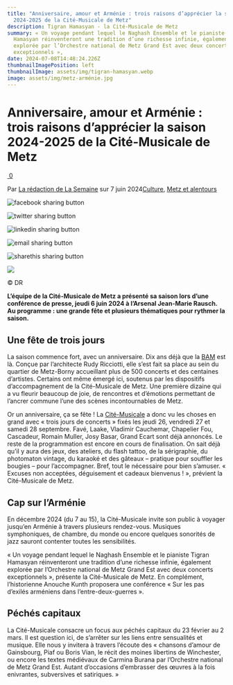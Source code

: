 ```yaml
---
title: "Anniversaire, amour et Arménie : trois raisons d’apprécier la saison
  2024-2025 de la Cité-Musicale de Metz"
description: Tigran Hamasyan - la Cité-Musicale de Metz
summary: « Un voyage pendant lequel le Naghash Ensemble et le pianiste Tigran
  Hamasyan réinventeront une tradition d’une richesse infinie, également
  explorée par l’Orchestre national de Metz Grand Est avec deux concerts
  exceptionnels »,
date: 2024-07-08T14:48:24.226Z
thumbnailImagePosition: left
thumbnailImage: assets/img/tigran-hamasyan.webp
image: assets/img/metz-arménie.jpg
---
```

<!--StartFragment-->

# Anniversaire, amour et Arménie : trois raisons d’apprécier la saison 2024-2025 de la Cité-Musicale de Metz

[ 0](https://www.lasemaine.fr/anniversaire-amour-et-armenie-trois-raisons-dapprecier-la-saison-2024-2025-de-la-cite-musicale-de-metz/#respond)

Par [La rédaction de La Semaine](https://www.lasemaine.fr/author/la-redaction-de-la-semaine/ "Articles par La rédaction de La Semaine") sur 7 juin 2024[Culture](https://www.lasemaine.fr/category/rubriques/culture_en_lorraine/), [Metz et alentours](https://www.lasemaine.fr/category/rubriques/metz-nancy-thionville-moselle-est/metz-agglomeration/)

![facebook sharing button](https://platform-cdn.sharethis.com/img/facebook.svg)

![twitter sharing button](https://platform-cdn.sharethis.com/img/twitter.svg)

![linkedin sharing button](https://platform-cdn.sharethis.com/img/linkedin.svg)

![email sharing button](https://platform-cdn.sharethis.com/img/email.svg)

![sharethis sharing button](https://platform-cdn.sharethis.com/img/sharethis.svg)

![](https://www.lasemaine.fr/wp-content/uploads/CopiedeTESS_BAM_102023-C_GUERDINANAIS-002-scaled-e1717746297809.jpg)

© DR

**L’équipe de la Cité-Musicale de Metz a présenté sa saison lors d’une conférence de presse, jeudi 6 juin 2024 à l’Arsenal Jean-Marie Rausch. Au programme : une grande fête et plusieurs thématiques pour rythmer la saison.**

## Une fête de trois jours

La saison commence fort, avec un anniversaire. Dix ans déjà que la [BAM](https://www.lasemaine.fr/centre-pompidou-metz-bam-ces-oeuvres-de-grands-architectes-en-lorraine/) est là. Conçue par l’architecte Rudy Ricciotti, elle s’est fait sa place au sein du quartier de Metz-Borny accueillant plus de 500 concerts et des centaines d’artistes. Certains ont même émergé ici, soutenus par les dispositifs d’accompagnement de la Cité-Musicale de Metz. Une première dizaine qui a vu fleurir beaucoup de joie, de rencontres et d’émotions permettant de l’ancrer commune l’une des scènes incontournables de Metz.

Or un anniversaire, ça se fête ! La [Cité-Musicale](https://www.lasemaine.fr/cite-musicale-metz-quels-seront-les-tubes-de-la-prochaine-saison/) a donc vu les choses en grand avec « trois jours de concerts » fixés les jeudi 26, vendredi 27 et samedi 28 septembre. Favé, Laake, Vladimir Cauchemar, Chapelier Fou, Cascadeur, Romain Muller, Josy Basar, Grand Ecart sont déjà annoncés. Le reste de la programmation est encore en cours de finalisation. On sait déjà qu’il y aura des jeux, des ateliers, du flash tattoo, de la sérigraphie, du photomaton vintage, du karaoké et des gâteaux – pratique pour souffler les bougies – pour l’accompagner. Bref, tout le nécessaire pour bien s’amuser. « Excuses non acceptées, déguisement et cadeaux bienvenus ! », prévient la Cité-Musicale de Metz.

## Cap sur l’Arménie

En décembre 2024 (du 7 au 15), la Cité-Musicale invite son public à voyager jusqu’en Arménie à travers plusieurs rendez-vous. Musiques symphoniques, de chambre, du monde ou encore quelques sonorités de jazz sauront contenter toutes les sensibilités.

« Un voyage pendant lequel le Naghash Ensemble et le pianiste Tigran Hamasyan réinventeront une tradition d’une richesse infinie, également explorée par l’Orchestre national de Metz Grand Est avec deux concerts exceptionnels », présente la Cité-Musicale de Metz. En complément, l’historienne Anouche Kunth proposera une conférence « Sur les pas d’exilés arméniens dans l’entre-deux-guerres ».

## Péchés capitaux

La Cité-Musicale consacre un focus aux péchés capitaux du 23 février au 2 mars. Il est question ici, de s’arrêter sur les liens entre sensualités et musique. Elle nous y invitera à travers l’écoute des « chansons d’amour de Gainsbourg, Piaf ou Boris Vian, le récit des moines libertins de Winchester, ou encore les textes médiévaux de Carmina Burana par l’Orchestre national de Metz Grand Est. Autant d’occasions d’embrasser des œuvres à la fois enivrantes, subversives et satiriques. »

<!--EndFragment-->